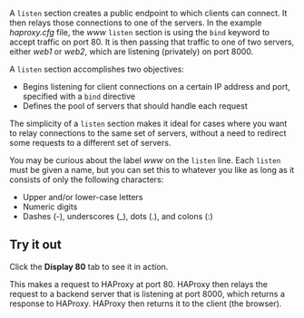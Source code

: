 A `listen` section creates a public endpoint to which clients can connect. It then relays those connections to one of the servers. In the example *haproxy.cfg* file, the *www* `listen` section is using the `bind` keyword to accept traffic on port 80. It is then passing that traffic to one of two servers, either *web1* or *web2*, which are listening (privately) on port 8000.

A `listen` section accomplishes two objectives:

* Begins listening for client connections on a certain IP address and port, specified with a `bind` directive
* Defines the pool of servers that should handle each request

The simplicity of a `listen` section makes it ideal for cases where you want to relay connections to the same set of servers, without a need to redirect some requests to a different set of servers.

You may be curious about the label *www* on the `listen` line. Each `listen` must be given a name, but you can set this to whatever you like as long as it consists of only the following characters:

* Upper and/or lower-case letters
* Numeric digits
* Dashes (-), underscores (_), dots (.), and colons (:)

## Try it out

Click the **Display 80** tab to see it in action. 

This makes a request to HAProxy at port 80. HAProxy then relays the request to a backend server that is listening at port 8000, which returns a response to HAProxy. HAProxy then returns it to the client (the browser).
